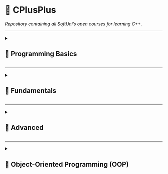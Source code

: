 # 🚀 CPlusPlus

*Repository containing all SoftUni’s open courses for learning C++.*

---

<details>
<summary><h2>🧩 Programming Basics</h2></summary>

<details>
<summary>01. First Steps In Coding</summary>

**Lecture:** ✅

<table>
  <tr>
    <th>Labs</th>
    <th>Exercises</th>
  </tr>
  <tr><td>❌ 01</td><td>❌ 01</td></tr>
  <tr><td>❌ 02</td><td>❌ 02</td></tr>
  <tr><td>❌ 03</td><td>❌ 03</td></tr>
  <tr><td>❌ 04</td><td>❌ 04</td></tr>
  <tr><td>❌ 05</td><td>❌ 05</td></tr>
  <tr><td>❌ 06</td><td>❌ 06</td></tr>
  <tr><td>❌ 07</td><td>❌ 07</td></tr>
  <tr><td>❌ 08</td><td>❌ 08</td></tr>
  <tr><td>❌ 09</td><td>❌ 09</td></tr>
</table>

</details>

<details>
<summary>02. Conditions</summary>

**Lecture:** ❌

<table>
  <tr>
    <th>Labs</th>
    <th>Exercises</th>
  </tr>
  <tr><td>❌ 01</td><td>❌ 01</td></tr>
  <tr><td>❌ 02</td><td>❌ 02</td></tr>
  <tr><td>❌ 03</td><td>❌ 03</td></tr>
  <tr><td>❌ 04</td><td>❌ 04</td></tr>
  <tr><td>❌ 05</td><td>❌ 05</td></tr>
  <tr><td>❌ 06</td><td>❌ 06</td></tr>
  <tr><td>❌ 07</td><td>❌ 07</td></tr>
  <tr><td></td><td>❌ 08</td></tr>
</table>

</details>

<details>
<summary>03. More Complex Conditions</summary>

**Lecture:** ❌

<table>
  <tr>
    <th>Labs</th>
    <th>Exercises</th>
  </tr>
  <tr><td>❌ 01</td><td>❌ 01</td></tr>
  <tr><td>❌ 02</td><td>❌ 02</td></tr>
  <tr><td>❌ 03</td><td>❌ 03</td></tr>
  <tr><td>❌ 04</td><td>❌ 04</td></tr>
  <tr><td>❌ 05</td><td>❌ 05</td></tr>
  <tr><td>❌ 06</td><td>❌ 06</td></tr>
  <tr><td>❌ 07</td><td>❌ 07</td></tr>
  <tr><td>❌ 08</td><td>❌ 08</td></tr>
  <tr><td>❌ 09</td><td>❌ 09</td></tr>
  <tr><td>❌ 10</td><td></td></tr>
  <tr><td>❌ 11</td><td></td></tr>
  <tr><td>❌ 12</td><td></td></tr>
</table>

</details>

<details>
<summary>04. For Loop</summary>

**Lecture:** ❌

<table>
  <tr>
    <th>Labs</th>
    <th>Exercises</th>
  </tr>
  <tr><td>❌ 01</td><td>❌ 01</td></tr>
  <tr><td>❌ 02</td><td>❌ 02</td></tr>
  <tr><td>❌ 03</td><td>❌ 03</td></tr>
  <tr><td>❌ 04</td><td>❌ 04</td></tr>
  <tr><td>❌ 05</td><td>❌ 05</td></tr>
  <tr><td>❌ 06</td><td>❌ 06</td></tr>
  <tr><td>❌ 07</td><td>❌ 07</td></tr>
  <tr><td>❌ 08</td><td>❌ 08</td></tr>
  <tr><td>❌ 09</td><td></td></tr>
  <tr><td>❌ 10</td><td></td></tr>
</table>

</details>

<details>
<summary>05. While Loop</summary>

**Lecture:** ❌

<table>
  <tr>
    <th>Labs</th>
    <th>Exercises</th>
  </tr>
  <tr><td>❌ 01</td><td>❌ 01</td></tr>
  <tr><td>❌ 02</td><td>❌ 02</td></tr>
  <tr><td>❌ 03</td><td>❌ 03</td></tr>
  <tr><td>❌ 04</td><td>❌ 04</td></tr>
  <tr><td>❌ 05</td><td>❌ 05</td></tr>
  <tr><td>❌ 06</td><td>❌ 06</td></tr>
  <tr><td>❌ 07</td><td>❌ 07</td></tr>
  <tr><td>❌ 08</td><td></td></tr>
</table>

</details>

<details>
<summary>06. Nested Loops</summary>

**Lecture:** ❌

<table>
  <tr>
    <th>Labs</th>
    <th>Exercises</th>
  </tr>
  <tr><td>❌ 01</td><td>❌ 01</td></tr>
  <tr><td>❌ 02</td><td>❌ 02</td></tr>
  <tr><td>❌ 03</td><td>❌ 03</td></tr>
  <tr><td>❌ 04</td><td>❌ 04</td></tr>
  <tr><td>❌ 05</td><td>❌ 05</td></tr>
  <tr><td>❌ 06</td><td>❌ 06</td></tr>
</table>

</details>

</details>

---

<details>
<summary><h2>🔷 Fundamentals</h2></summary>

_No Content_

</details>

---

<details>
<summary><h2>🧠 Advanced</h2></summary>

_No Content_

</details>

---

<details>
<summary><h2>🧱 Object-Oriented Programming (OOP)</h2></summary>

_No Content_

</details>

